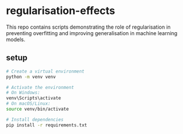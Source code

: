 # regularisation-effects
This repo contains scripts demonstrating the role of regularisation in preventing overfitting and improving generalisation in machine learning models.

## setup

```bash
# Create a virtual environment
python -m venv venv

# Activate the environment
# On Windows:
venv\Scripts\activate
# On macOS/Linux:
source venv/bin/activate

# Install dependencies
pip install -r requirements.txt
```